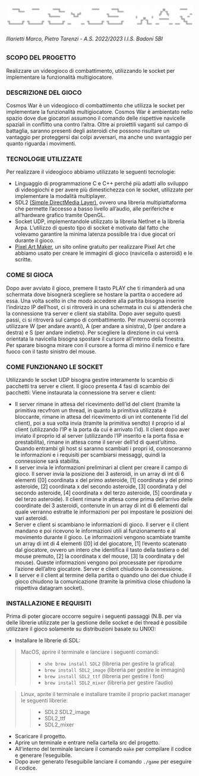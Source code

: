 <img src="resources/img/cosmos-war.png" alt="drawing" width="1000"/>

###### Illarietti Marco, Pietro Tarenzi - A.S. 2022/2023 I.I.S. Badoni 5BI

### SCOPO DEL PROGETTO
Realizzare un videogioco di combattimento, utilizzando le socket per implementare la funzionalità multigiocatore. 

### DESCRIZIONE DEL GIOCO
Cosmos War è un videogioco di combattimento che utilizza le socket per implementare la funzionalità multigiocatore. 
Cosmos War è ambientato nello spazio dove due giocatori assumono il comando delle rispettive navicelle spaziali in conflitto una contro l’altra. 
Oltre ai proiettili vaganti sul campo di battaglia, saranno presenti degli asteroidi che possono risultare un vantaggio per proteggersi dai colpi avversari,
ma anche uno svantaggio per quanto riguarda i movimenti.

### TECNOLOGIE UTILIZZATE
Per realizzare il videogioco abbiamo utilizzato le seguenti tecnologie: 
- Linguaggio di programmazione C e C++ perché più adatti
allo sviluppo di videogiochi e per avere più dimestichezza con le socket, utilizzate per implementare la modalità multiplayer. 
- SDL2 [(Simple DirectMedia Layer)](https://www.libsdl.org/), ovvero una libreria multipiattaforma che permette l’accesso a basso livello all’audio,
alle periferiche e all’hardware grafico tramite OpenGL. 
- Socket UDP, implementandole utilizzato la libreria NetInet e la libreria Arpa.
L’utilizzo di questo tipo di socket è motivato dal fatto che volevamo garantire la minima latenza possibile tra i due giocat ori durante il gioco.
- [Pixel Art Maker](https://www.pixilart.com/), un sito online gratuito per realizzare Pixel Art che abbiamo usato per creare le immagini di gioco (navicella o asteroidi) e le scritte.

### COME SI GIOCA
Dopo aver avviato il gioco, premere Il tasto PLAY che ti rimanderà ad una schermata dove bisognerà scegliere se hostare
la partita o accedere ad essa. Una volta scelto in che modo accedere alla partita bisogna inserire l’indirizzo IP dell’host,
ci si ritroverà in una schermata in cui si attenderà che la connessione tra server e client sia stabilita. Dopo aver seguito questi passi,
ci si ritroverà sul campo di combattimento. Per muoversi occorrerà utilizzare W (per andare avanti), A (per andare a sinistra),
D (per andare a destra) e S (per andare indietro). Per scegliere la direzione in cui verrà orientata la navicella bisogna spostare 
il cursore all’interno della finestra. Per sparare bisogna mirare con il cursore a forma di mirino il nemico e fare fuoco con il tasto sinistro del mouse.

### COME FUNZIONANO LE SOCKET
Utilizzando le socket UDP bisogna gestire interamente lo scambio di pacchetti tra server e client. 
Il gioco presenta 4 fasi di scambio dei pacchetti: Viene instaurata la connessione tra server e client:
- Il server rimane in attesa del ricevimento dell’id del client (tramite la primitiva recvfrom un thread, 
in quanto la primitiva utilizzata è bloccante, rimane in attesa del ricevimento di un int contenente l’id del client), 
poi a sua volta invia (tramite la primitiva sendto) il proprio id al client (utilizzando l’IP e la porta da cui è arrivato l’id).
Il client dopo aver inviato il proprio id al server (utilizzando l’IP inserito e la porta fissa e prestabilita), rimane in attesa
come il server dell’id di quest’ultimo. Quando entrambi gli host si saranno scambiati i propri id, conosceranno le informazioni e
i requisiti per scambiarsi messaggi, quindi la connessione sarà stabilita. 
- Il server invia le informazioni preliminari al client per creare il campo di gioco. Il server invia la posizione dei 3 asteroidi, in un array di int di 6 elementi 
([0] coordinata x del primo asteroide, [1] coordinata y del primo asteroide, [2] coordinata x del secondo asteroide,
[3] coordinata y del secondo asteroide, [4] coordinata x del terzo asteroide, [5] coordinata y del terzo asteroide).
Il client rimane in attesa come prima dell’arrivo delle coordinate dei 3 asteroidi, contenute in un array di int di 6 elementi
dal quale verranno estratte le informazioni per poi impostare le posizioni dei vari asteroidi.
- Server e client si scambiano le informazioni di gioco. Il server e il client mandano e poi ricevono le informazioni utili al funzionamento e al movimento durante il gioco.
Le informazioni vengono scambiate tramite un array di int di 4 elementi ([0] id del giocatore, [1] l’evento scatenato dal giocatore,
ovvero un intero che identifica il tasto della tastiera o del mouse premuto, [2] la coordinata x del mouse, [3] la coordinata y del mouse).
Queste informazioni vengono poi processate per riprodurre l’azione dell’altro giocatore. Server e client chiudono la connessione.
- Il server e il client al termine della partita o quando uno dei due chiude il gioco chiudono la comunicazione (tramite la primitiva close chiudono la rispettiva datagram socket).

### INSTALLAZIONE E REQUISITI

Prima di poter giocare occorre seguire i seguenti passaggi (N.B. per via delle librerie utilizzate per la gestione delle socket e dei thread
è possibile utilizzare il gioco solamente su distribuzioni basate su UNIX):

- Installare le librerie di SDL: 
> MacOS, aprire il terminale e lanciare i seguenti comandi:
>> - ```she brew install SDL2```
(libreria per gestire la grafica)
>> - ```brew install SDL2_image``` (libreria per gestire le immagini)
>> - ```brew install SDL2_ttf``` (libreria per gestire i font)
>> - ```brew install SDL2_mixer``` (libreria per gestire l’audio)

> Linux, aprite il terminale e installare tramite il proprio packet manager le seguenti librerie:
>> - SDL2 SDL2_image 
>> - SDL2_ttf 
>> - SDL2_mixer 

- Scaricare il progetto.
- Aprire un terminale e entrare nella cartella src del progetto.
- All’interno del terminale lanciare il comando ```make``` per compilare il codice e generare l’eseguibile. 
- Dopo aver generato l’eseguibile lanciare il comando ```./game``` per eseguire il codice.